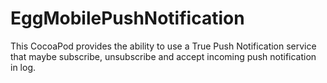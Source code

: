 # EggMobilePushNotification
This CocoaPod provides the ability to use a True Push Notification service that maybe subscribe, unsubscribe and accept incoming push notification in log.
